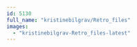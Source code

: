 ```yaml
---
id: 5130
full_name: "kristinebilgrav/Retro_files"
images: 
  - "kristinebilgrav-Retro_files-latest"
---
```

